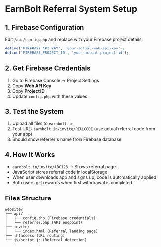 # EarnBolt Referral System Setup

## 1. Firebase Configuration

Edit `/api/config.php` and replace with your Firebase project details:

```php
define('FIREBASE_API_KEY', 'your-actual-web-api-key');
define('FIREBASE_PROJECT_ID', 'your-actual-project-id');
```

## 2. Get Firebase Credentials

1. Go to Firebase Console → Project Settings
2. Copy **Web API Key** 
3. Copy **Project ID**
4. Update `config.php` with these values

## 3. Test the System

1. Upload all files to `earnbolt.in`
2. Test URL: `earnbolt.in/invite/REALCODE` (use actual referral code from your app)
3. Should show referrer's name from Firebase database

## 4. How It Works

- `earnbolt.in/invite/ABC123` → Shows referral page
- JavaScript stores referral code in localStorage
- When user downloads app and signs up, code is automatically applied
- Both users get rewards when first withdrawal is completed

## Files Structure
```
website/
├── api/
│   ├── config.php (Firebase credentials)
│   └── referrer.php (API endpoint)
├── invite/
│   └── index.html (Referral landing page)
├── .htaccess (URL routing)
└── js/script.js (Referral detection)
```